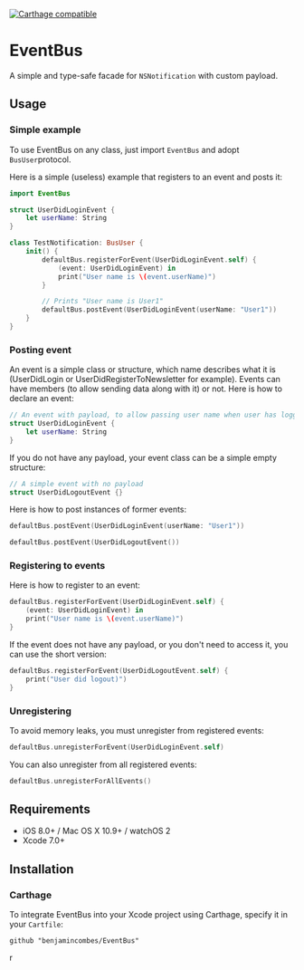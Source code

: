[![Carthage compatible](https://img.shields.io/badge/Carthage-compatible-4BC51D.svg?style=flat)](https://github.com/Carthage/Carthage)

# EventBus
A simple and type-safe facade for ```NSNotification``` with custom payload.

## Usage

### Simple example

To use EventBus on any class, just import ```EventBus``` and adopt ```BusUser```protocol.

Here is a simple (useless) example that registers to an event and posts it:
```swift
import EventBus

struct UserDidLoginEvent {
    let userName: String
}

class TestNotification: BusUser {
    init() {
        defaultBus.registerForEvent(UserDidLoginEvent.self) {
            (event: UserDidLoginEvent) in
            print("User name is \(event.userName)")
        }

        // Prints "User name is User1"
        defaultBus.postEvent(UserDidLoginEvent(userName: "User1"))
    }
}
```

### Posting event

An event is a simple class or structure, which name describes what it is (UserDidLogin or UserDidRegisterToNewsletter for example). Events can have members (to allow sending data along with it) or not.
Here is how to declare an event:

```swift
// An event with payload, to allow passing user name when user has logged in
struct UserDidLoginEvent {
    let userName: String
}
```

If you do not have any payload, your event class can be a simple empty structure:

```swift
// A simple event with no payload
struct UserDidLogoutEvent {}
```

Here is how to post instances of former events:

```swift
defaultBus.postEvent(UserDidLoginEvent(userName: "User1"))

defaultBus.postEvent(UserDidLogoutEvent())
```

### Registering to events

Here is how to register to an event:

```swift
defaultBus.registerForEvent(UserDidLoginEvent.self) {
    (event: UserDidLoginEvent) in
    print("User name is \(event.userName)")
}
```

If the event does not have any payload, or you don't need to access it, you can use the short version:

```swift
defaultBus.registerForEvent(UserDidLogoutEvent.self) {
    print("User did logout)")
}
```

### Unregistering

To avoid memory leaks, you must unregister from registered events:

```swift
defaultBus.unregisterForEvent(UserDidLoginEvent.self)
```

You can also unregister from all registered events:
```swift
defaultBus.unregisterForAllEvents()
```

## Requirements

- iOS 8.0+ / Mac OS X 10.9+ / watchOS 2
- Xcode 7.0+

## Installation

### Carthage

To integrate EventBus into your Xcode project using Carthage, specify it in your `Cartfile`:

```ogdl
github "benjamincombes/EventBus"
```
r
